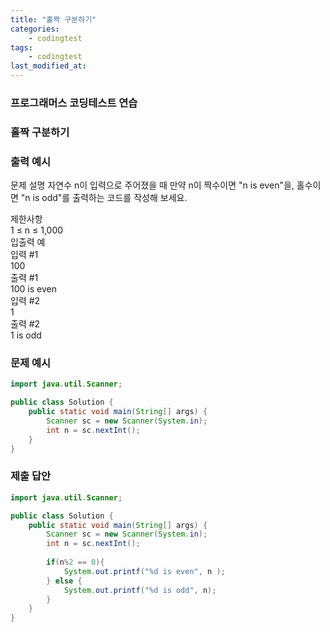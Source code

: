 ```yaml
---
title: "홀짝 구분하기"
categories: 
    - codingtest
tags:
    - codingtest
last_modified_at:
---
```


### 프로그래머스 코딩테스트 연습

### 홀짝 구분하기

### 출력 예시
문제 설명
자연수 n이 입력으로 주어졌을 때 만약 n이 짝수이면 "n is even"을, 홀수이면 "n is odd"를 출력하는 코드를 작성해 보세요.  

제한사항  
1 ≤ n ≤ 1,000  
입출력 예  
입력 #1  
100  
출력 #1  
100 is even  
입력 #2  
1  
출력 #2  
1 is odd  

### 문제 예시
```java
import java.util.Scanner;

public class Solution {
    public static void main(String[] args) {
        Scanner sc = new Scanner(System.in);
        int n = sc.nextInt();
    }
}

```

### 제출 답안
```java
import java.util.Scanner;

public class Solution {
    public static void main(String[] args) {
        Scanner sc = new Scanner(System.in);
        int n = sc.nextInt();
        
        if(n%2 == 0){
            System.out.printf("%d is even", n );
        } else {
            System.out.printf("%d is odd", n);
        }
    }
}
```